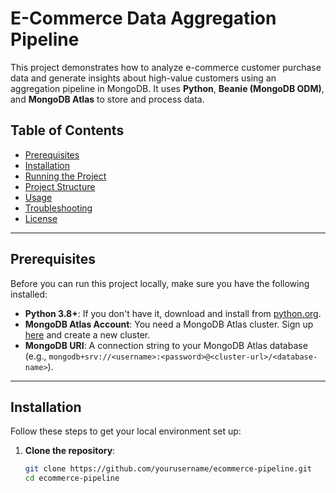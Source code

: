 # E-Commerce Data Aggregation Pipeline

This project demonstrates how to analyze e-commerce customer purchase data and generate insights about high-value customers using an aggregation pipeline in MongoDB. It uses **Python**, **Beanie (MongoDB ODM)**, and **MongoDB Atlas** to store and process data.

## Table of Contents

- [Prerequisites](#prerequisites)
- [Installation](#installation)
- [Running the Project](#running-the-project)
- [Project Structure](#project-structure)
- [Usage](#usage)
- [Troubleshooting](#troubleshooting)
- [License](#license)

---

## Prerequisites

Before you can run this project locally, make sure you have the following installed:

- **Python 3.8+**: If you don't have it, download and install from [python.org](https://www.python.org/downloads/).
- **MongoDB Atlas Account**: You need a MongoDB Atlas cluster. Sign up [here](https://www.mongodb.com/cloud/atlas) and create a new cluster.
- **MongoDB URI**: A connection string to your MongoDB Atlas database (e.g., `mongodb+srv://<username>:<password>@<cluster-url>/<database-name>`).

---

## Installation

Follow these steps to get your local environment set up:

1. **Clone the repository**:

   ```bash
   git clone https://github.com/yourusername/ecommerce-pipeline.git
   cd ecommerce-pipeline
